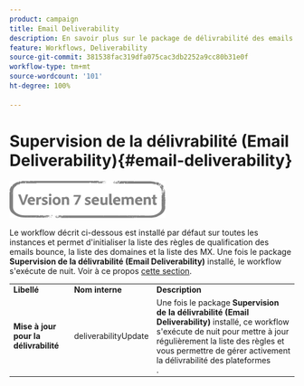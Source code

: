```yaml
---
product: campaign
title: Email Deliverability
description: En savoir plus sur le package de délivrabilité des emails
feature: Workflows, Deliverability
source-git-commit: 381538fac319dfa075cac3db2252a9cc80b31e0f
workflow-type: tm+mt
source-wordcount: '101'
ht-degree: 100%

---
```



# Supervision de la délivrabilité (Email Deliverability){#email-deliverability}

![](../../assets/v7-only.svg)

Le workflow décrit ci-dessous est installé par défaut sur toutes les instances et permet d&#39;initialiser la liste des règles de qualification des emails bounce, la liste des domaines et la liste des MX. Une fois le package **Supervision de la délivrabilité (Email Deliverability)** installé, le workflow s&#39;exécute de nuit. Voir à ce propos [cette section](../../delivery/using/about-deliverability.md).

<table> 
 <tbody> 
  <tr> 
   <td> <strong>Libellé</strong><br /> </td> 
   <td> <strong>Nom interne</strong><br /> </td> 
   <td> <strong>Description</strong><br /> </td> 
  </tr> 
  <tr> 
   <td> <strong>Mise à jour pour la délivrabilité</strong><br /> </td> 
   <td> <span class="uicontrol">deliverabilityUpdate</span> <br /> </td> 
   <td>  Une fois le package <strong>Supervision de la délivrabilité (Email Deliverability)</strong> installé, ce workflow s'exécute de nuit pour mettre à jour régulièrement la liste des règles et vous permettre de gérer activement la délivrabilité des plateformes<br />. </td> 
  </tr> 
 </tbody> 
</table>

